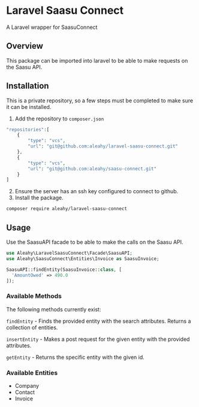 # Laravel Saasu Connect
A Laravel wrapper for SaasuConnect

## Overview
This package can be imported into laravel to be able to make requests on the Saasu API.

## Installation
This is a private repository, so a few steps must be completed to make sure it can be installed.
1. Add the repository to `composer.json`
```php
"repositories":[
    {
        "type": "vcs",
        "url": "git@github.com:aleahy/laravel-saasu-connect.git"
    },
    {
        "type": "vcs",
        "url": "git@github.com:aleahy/saasu-connect.git"
    }
]
```

2. Ensure the server has an ssh key configured to connect to github.
3. Install the package.
```bash
composer require aleahy/laravel-saasu-connect
```

## Usage
Use the SaasuAPI facade to be able to make the calls on the Saasu API.

```php
use Aleahy\LaravelSaasuConnect\Facade\SaasuAPI;
use Aleahy\SaasuConnect\Entities\Invoice as SaasuInvoice;

SaasuAPI::findEntity(SaasuInvoice::class, [
  'AmountOwed' => 490.0
]);
```

### Available Methods
The following methods currently exist:

`findEntity` - Finds the provided entity with the search attributes. Returns a collection of entities.

`insertEntity` - Makes a post request for the given entity with the provided attributes.

`getEntity` - Returns the specific entity with the given id.

### Available Entities
- Company
- Contact
- Invoice

